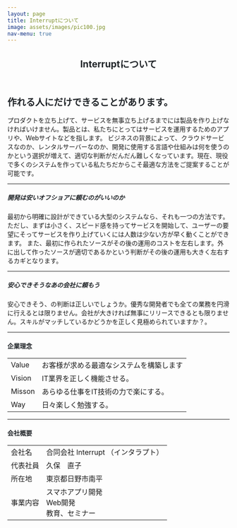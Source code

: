 ```yaml
---
layout: page
title: Interruptについて
image: assets/images/pic100.jpg
nav-menu: true
---
```


<!-- Main -->
<div id="main" class="alt">

<!-- One -->
<section id="one">
	<div class="inner">
		<header class="major">
			<h1 style="color:#212529;">Interruptについて</h1>
		</header>

<!-- Content -->
<h2 id="content" style="color:#212529;">作れる人にだけできることがあります。</h2>
<p>プロダクトを立ち上げて、サービスを無事立ち上げるまでには製品を作り上げなければいけません。製品とは、私たちにとってはサービスを運用するためのアプリや、Webサイトなどを指します。
ビジネスの背景によって、クラウドサービスなのか、レンタルサーバーなのか、開発に使用する言語や仕組みは何を使うのかという選択が増えて、適切な判断がだんだん難しくなっています。現在、現役で多くのシステムを作っている私たちだからこそ最適な方法をご提案することが可能です。</p>
<div class="row">
	<div class="6u 12u$(small)">
    <hr class="major" />
		<h5 style="color:#212529;">開発は安いオフショアに頼むのがいいのか</h5>
		<p>最初から明確に設計ができている大型のシステムなら、それも一つの方法です。ただし、まずは小さく、スピード感を持ってサービスを開始して、ユーザーの要望にそってサービスを作り上げていくには人数は少ない方が早く動くことができます。     また、最初に作られたソースがその後の運用のコストを左右します。外に出して作ったソースが適切であるかという判断がその後の運用も大きく左右するカギとなります。</p>
	</div>
	<div class="6u$ 12u$(small)">
    <hr class="major" />
		<h5 style="color:#212529;">安心できそうなあの会社に頼もう</h5>
		<p>安心できそう、の判断は正しいでしょうか。優秀な開発者でも全ての業務を円滑に行えるとは限りません。会社が大きければ無事にリリースできるとも限りません。スキルがマッチしているかどうかを正しく見極められていますか？。</p>
	</div>
	<!-- Break -->
</div>

<hr class="major" />


<h4  style="color:#212529;">企業理念</h4>
<div class="table-wrapper">
	<table>
		<tbody>
			<tr>
				<td>Value</td>
				<td>お客様が求める最適なシステムを構築します</td>
			</tr>
			<tr>
				<td>Vision</td>
				<td>IT業界を正しく機能させる。</td>
			</tr>
			<tr>
				<td>Misson</td>
				<td>あらゆる仕事をIT技術の力で楽にする。</td>
			</tr>
			<tr>
				<td>Way</td>
				<td>日々楽しく勉強する。</td>
			</tr>
		</tbody>
	</table>
</div>

<hr class="major" />

<h4  style="color:#212529;">会社概要</h4>
<div class="table-wrapper">
    <table>
       <thead>
        </thead>
        <tbody>
            <tr>
                <td>会社名</td>
                <td>合同会社 Interrupt （インタラプト）</td>
            </tr>
            <tr>
                <td>代表社員</td>
                <td>久保　直子</td>
            </tr>
            <tr>
                <td>所在地</td>
                <td>東京都日野市南平</td>
            </tr>
            <tr>
                <td>事業内容</td>
                <td>スマホアプリ開発<br>
                Web開発<br>
                教育、セミナー</td>
            </tr>
        </tbody>
    </table>
</div>

<!-- Break -->
</div>
